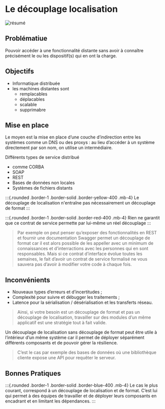 # Le découplage localisation

![résumé](./static/decouplage/decouplage-localisation.png)

## Problématiue

Pouvoir accéder à une fonctionnalité distante sans avoir à connaître précisément le ou les dispositif(s) qui en ont la charge. 

## Objectifs

- Informatique distribuée 
- les machines distantes sont
  - remplacables
  - déplacables
  - scalable 
  - supprimabre

## Mise en place

Le moyen est la mise en place d’une couche d’indirection entre les systèmes comme un DNS ou des proxys : 
au lieu d’accéder à un système directement par son nom, on utilise un intermédiaire.

Différents types de service distribué
- comme CORBA 
- SOAP 
- REST
- Bases de données non locales
- Systèmes de fichiers distants


:::{.rounded .border-1 .border-solid .border-yellow-400  .mb-4}
Le découplage de localisation n'entraîne pas nécessairement un découplage de format
:::

:::{.rounded .border-1 .border-solid .border-red-400  .mb-4}
Rien ne garantit que ce contrat de service permette par lui-même un réel découplage
:::

> Par exemple on peut penser qu’exposer des fonctionnalités en REST et fournir une documentation Swagger permet un découplage de format car il est alors possible de les appeller avec un minimum de connaissances et d’interractions avec les personnes qui en sont responsables. Mais si ce contrat d’interface évolue toutes les semaines, le fait d’avoir un contrat de service formalisé ne vous sauvera pas d’avoir à modifier votre code à chaque fois.

## Inconvénients


- Nouveaux types d’erreurs et d’incertitudes ;
- Complexité pour suivre et débugger les traitements ;
- Latence pour la sérialisation / désérialisation et les transferts réseau.

> Ainsi, si votre besoin est un découplage de format et pas un découplage de localisation, travailler sur des modules d’un même applicatif est une stratégie tout à fait valide.

Un découplage de localisation sans découplage de format peut être utile à l’intérieur d’un même système car il permet de déployer séparément différents composants et de pouvoir gérer la résilience. 

> C’est le cas par exemple des bases de données où une bibliothèque cliente expose une API pour requêter le serveur.

## Bonnes Pratiques


:::{.rounded .border-1 .border-solid .border-blue-400  .mb-4}
Le cas le plus courant, correspond à un découplage de localisation et de format.
C’est lui qui permet à des équipes de travailler et de déployer leurs composants en encadrant et en limitant les dépendances.
:::



